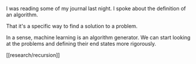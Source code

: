 I was reading some of my journal last night. I spoke about the definition of an algorithm.

That it's a specific way to find a solution to a problem.

In a sense, machine learning is an algorithm generator. We can start looking at the problems and
defining their end states more rigorously.

[[research/recursion]]
